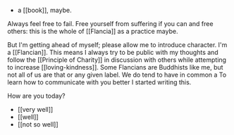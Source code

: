 - a [[book]], maybe.

Always feel free to fail. Free yourself from suffering if you can and free others: this is the whole of [[Flancia]] as a practice maybe.

But I'm getting ahead of myself; please allow me to introduce character. I'm a [[Flancian]]. This means I always try to be public with my thoughts and follow the [[Principle of Charity]] in discussion with others while attempting to increase [[loving-kindness]]. Some Flancians are Buddhists like me, but not all of us are that or any given label. We do tend to have in common a To learn how to communicate with you better I started writing this.

How are you today?

- [[very well]]
- [[well]]
- [[not so well]]